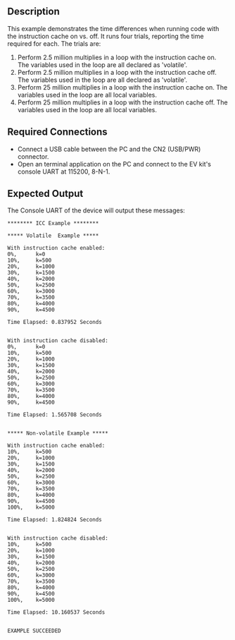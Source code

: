 ## Description

This example demonstrates the time differences when running code with the instruction cache on vs. off.  It runs four trials, reporting the time required for each.  The trials are:

1. Perform 2.5 million multiplies in a loop with the instruction cache on.  The variables used in the loop are all declared as 'volatile'.
2.  Perform 2.5 million multiplies in a loop with the instruction cache off.  The variables used in the loop are all declared as 'volatile'.
3. Perform 25 million multiplies in a loop with the instruction cache on.  The variables used in the loop are all local variables.
4.  Perform 25 million multiplies in a loop with the instruction cache off.    The variables used in the loop are all local variables.

## Required Connections

-   Connect a USB cable between the PC and the CN2 (USB/PWR) connector.
-   Open an terminal application on the PC and connect to the EV kit's console UART at 115200, 8-N-1.

## Expected Output

The Console UART of the device will output these messages:

```
******** ICC Example ********

***** Volatile  Example *****

With instruction cache enabled:
0%,      k=0
10%,     k=500
20%,     k=1000
30%,     k=1500
40%,     k=2000
50%,     k=2500
60%,     k=3000
70%,     k=3500
80%,     k=4000
90%,     k=4500

Time Elapsed: 0.837952 Seconds


With instruction cache disabled:
0%,      k=0
10%,     k=500
20%,     k=1000
30%,     k=1500
40%,     k=2000
50%,     k=2500
60%,     k=3000
70%,     k=3500
80%,     k=4000
90%,     k=4500

Time Elapsed: 1.565708 Seconds


***** Non-volatile Example *****

With instruction cache enabled:
10%,     k=500
20%,     k=1000
30%,     k=1500
40%,     k=2000
50%,     k=2500
60%,     k=3000
70%,     k=3500
80%,     k=4000
90%,     k=4500
100%,    k=5000

Time Elapsed: 1.824824 Seconds


With instruction cache disabled:
10%,     k=500
20%,     k=1000
30%,     k=1500
40%,     k=2000
50%,     k=2500
60%,     k=3000
70%,     k=3500
80%,     k=4000
90%,     k=4500
100%,    k=5000

Time Elapsed: 10.160537 Seconds


EXAMPLE SUCCEEDED
```

